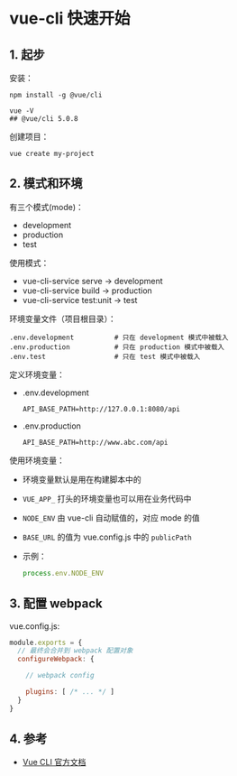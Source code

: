 # vue-cli 快速开始

## 1. 起步

安装：

```shell
npm install -g @vue/cli

vue -V
## @vue/cli 5.0.8
```

创建项目：

```shell
vue create my-project
```

## 2. 模式和环境

有三个模式(mode)：

* development
* production
* test

使用模式：

* vue-cli-service serve      -> development
* vue-cli-service build      -> production
* vue-cli-service test:unit  -> test

环境变量文件（项目根目录）：

```text
.env.development          # 只在 development 模式中被载入
.env.production           # 只在 production 模式中被载入
.env.test                 # 只在 test 模式中被载入
```

定义环境变量：

* .env.development

    ```text
    API_BASE_PATH=http://127.0.0.1:8080/api
    ```

* .env.production

    ```text
    API_BASE_PATH=http://www.abc.com/api
    ```

使用环境变量：

* 环境变量默认是用在构建脚本中的
* `VUE_APP_` 打头的环境变量也可以用在业务代码中
* `NODE_ENV` 由 vue-cli 自动赋值的，对应 mode 的值
* `BASE_URL` 的值为 vue.config.js 中的 `publicPath`
* 示例：

    ```js
    process.env.NODE_ENV
    ```

## 3. 配置 webpack

vue.config.js:

```js
module.exports = {
  // 最终会合并到 webpack 配置对象
  configureWebpack: {

    // webpack config

    plugins: [ /* ... */ ]
  }
}
```

## 4. 参考

* [Vue CLI 官方文档](https://cli.vuejs.org/zh/)